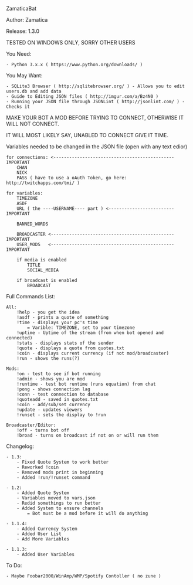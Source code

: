 


ZamaticaBat

Author: Zamatica

Release: 1.3.0


TESTED ON WINDOWS ONLY, SORRY OTHER USERS


You Need:
	
	- Python 3.x.x ( https://www.python.org/downloads/ )

You May Want:

	- SQLite3 Browser ( http://sqlitebrowser.org/ ) - Allows you to edit users.db and add data
	- Guide to Editing JSON files ( http://imgur.com/a/Bz4N0 )
	- Running your JSON file through JSONLint ( http://jsonlint.com/ ) - Checks it

MAKE YOUR BOT A MOD BEFORE TRYING TO CONNECT, OTHERWISE IT WILL NOT CONNECT.
	
IT WILL MOST LIKELY SAY, UNABLED TO CONNECT GIVE IT TIME.
	
	
Variables needed to be changed in the JSON file (open with any text edior)

	for connections: <---------------------------------------------- IMPORTANT
		CHAN
		NICK
		PASS ( have to use a oAuth Token, go here: http://twitchapps.com/tmi/ )

	for variables:
		TIMEZONE
		ASDF
		URL ( the ----USERNAME---- part ) <------------------------- IMPORTANT

		BANNED_WORDS
		
		BROADCASTER <----------------------------------------------- IMPORTANT
		USER_MODS   <----------------------------------------------- IMPORTANT
		
		if media is enabled
			TITLE
			SOCIAL_MEDIA

		if broadcast is enabled
			BROADCAST

Full Commands List:

	All:
		!help - you get the idea
		!asdf - prints a quote of something
		!time - displays your pc's time
			= Varible: TIMEZONE, set to your timezone
		!uptime - Uptime of the stream (from when bot opened and connected)
		!stats - displays stats of the sender
		!quote - displays a quote from quotes.txt
		!coin - displays current currency (if not mod/broadcaster)
		!run - shows the runs(?)
		
	Mods:
		!on - test to see if bot running
		!admin - shows you are mod
		!runtime - test bot runtime (runs equation) from chat
		!pong - shows connection lag
		!conn - test connection to database
		!quoteadd - saved in quotes.txt
		!coin - add/sub/set currency
		!update - updates viewers
		!runset - sets the display to !run
		
	Broadcaster/Editor:
		!off - turns bot off
		!broad - turns on broadcast if not on or will run them


Changelog:

	- 1.3:
		- Fixed Quote System to work better
		- Reworked !coin
		- Removed mods print in beginning
		- Added !run/!runset command

	- 1.2:
		- Added Quote System
		- Variables moved to vars.json
		- Redid somethings to run better
		- Added System to ensure channels
			= Bot must be a mod before it will do anything

	- 1.1.4:
		- Added Currency System
		- Added User List
		- Add More Variables
		
	- 1.1.3:
		- Added User Variables

		
		
To Do:

	- Maybe Foobar2000/WinAmp/WMP/Spotify Contoller ( no zune )

